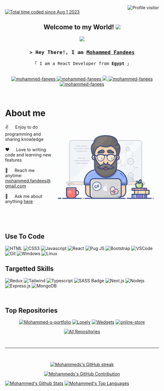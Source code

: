 <a href="https://komarev.com/ghpvc/?username=mohammed-fanees">
  <img align="right" src="https://komarev.com/ghpvc/?username=mohammed-fanees&label=Visitors&color=0e75b6&style=flat"
    alt="Profile visitor" />
</a>

<a href="https://wakatime.com/@9b724250-5120-4677-a2e0-78b5979e78d1"><img
    src="https://wakatime.com/badge/user/9b724250-5120-4677-a2e0-78b5979e78d1.svg"
    alt="Total time coded since Aug 1 2023" />
</a>

<h2 align="center">
  Welcome to my World!
  <img src="https://media.giphy.com/media/hvRJCLFzcasrR4ia7z/giphy.gif" width="28">
</h2>

<p align="center">
  <a href="https://github.com/mohammed-fandees"><img
      src="https://readme-typing-svg.herokuapp.com/?lines=Self%20Taught%20Programmer;React%20Developer;2%2B%20years%20of%20coding%20experience;Always%20learning%20new%20things&center=true&width=380&height=45"></a>
</p>




<!-- Intro  -->
<h3 align="center">
  <samp>&gt; Hey There!, I am
    <b><a target="_blank" href="https://mohamed-fandees.firebaseapp.com">Mohammed Fandees</a></b>
  </samp>
</h3>


<p align="center">
  <samp>
    「 I am a React Developer from <b>Egypt</b> 」
    <br>
    <br>
  </samp>
</p>

<p align="center">
  <a href="https://mohamed-fandees.firebaseapp.com" target="_blank">
    <img src="https://img.shields.io/badge/Website-DC143C?style=for-the-badge&logo=medium&logoColor=white"
      alt="mohammed-fanees" />
  </a>
  <a href="https://linkedin.com/in/mohammed-fandees" target="_blank">
    <img src="https://img.shields.io/badge/LinkedIn-0077B5?style=for-the-badge&logo=linkedin&logoColor=white"
      alt="mohammed-fanees" />
  </a>
  <a href="https://twitter.com/Mohamed_Fandees" target="_blank">
    <img src="https://img.shields.io/badge/Twitter-1DA1F2?style=for-the-badge&logo=twitter&logoColor=white" />
  </a>
  <a href="https://instagram.com/mohammed_fandees" target="_blank">
    <img src="https://img.shields.io/badge/Instagram-fe4164?style=for-the-badge&logo=instagram&logoColor=white"
      alt="mohammed-fanees" />
  </a>
  <a href="https://facebook.com/mohammed-fandees.cxo" target="_blank">
    <img src="https://img.shields.io/badge/Facebook-20BEFF?&style=for-the-badge&logo=facebook&logoColor=white"
      alt="mohammed-fanees" />
  </a>
</p>
<br />

<!-- About Section -->
# About me

<p>
  <img align="right" width="350" src="/assets/programmer.gif" alt="Coding gif" />

  ✌️ &emsp; Enjoy to do programming and sharing knowledge <br /><br />
  ❤️ &emsp; Love to writing code and learning new features<br /><br />
  📧 &emsp; Reach me anytime: mohammed.fandees@gmail.com<br /><br />
  💬 &emsp; Ask me about anything [here](https://github.com/mohammed-fandees/mohammed-fandees/issues)

</p>

<br />
<br />
<br />

## Use To Code

![HTML](https://img.shields.io/badge/HTML5-E34F26?style=for-the-badge&logo=html5&logoColor=white)
![CSS3](https://img.shields.io/badge/CSS3-1572B6?style=for-the-badge&logo=css3&logoColor=white)
![Javascript](https://img.shields.io/badge/Javascript-F0DB4F?style=for-the-badge&labelColor=F0DB4F&logo=javascript&logoColor=black)
![React](https://img.shields.io/badge/-React-61DBFB?style=for-the-badge&labelColor=61DBFB&logo=react&logoColor=black)
![Pug JS](https://img.shields.io/badge/Pug-js-ffffff?style=for-the-badge&logo=pugjs&logoColor=black)
![Bootstrap](https://img.shields.io/badge/Bootstrap-563D7C?style=for-the-badge&logo=bootstrap&logoColor=white)
![VSCode](https://img.shields.io/badge/Visual_Studio-0078d7?style=for-the-badge&logo=visual%20studio&logoColor=white)
![Git](https://img.shields.io/badge/Git-F05032?style=for-the-badge&logo=git&logoColor=white)
![Windows](https://img.shields.io/badge/windows-007acc?style=for-the-badge&logo=windows&logoColor=white)
![Linux](https://img.shields.io/badge/Linux-F05032?style=for-the-badge&logo=linux&logoColor=white)

## Targetted Skills

![Redux](https://img.shields.io/badge/Redux-593D88?style=for-the-badge&logo=redux&logoColor=white)
![Tailwind](https://img.shields.io/badge/Tailwind_CSS-092749?style=for-the-badge&logo=tailwindcss&logoColor=fff&labelColor=092749)
![Typescript](https://img.shields.io/badge/Typescript-007acc?style=for-the-badge&labelColor=007acc&logo=typescript&logoColor=black)
![SASS Badge](https://img.shields.io/badge/Sass-CC6699?style=for-the-badge&logo=sass&logoColor=white)
![Next.js](https://img.shields.io/badge/next.js-000000?style=for-the-badge&logo=nextdotjs&logoColor=white)
![Nodejs](https://img.shields.io/badge/Nodejs-3C873A?style=for-the-badge&labelColor=3C873A&logo=node.js&logoColor=black)
![Express.js](https://img.shields.io/badge/Express.js-000000?style=for-the-badge&logo=express&logoColor=white)
![MongoDB](https://img.shields.io/badge/MongoDB-4EA94B?style=for-the-badge&logo=mongodb&logoColor=white)

<br />

## Top Repositories

<div align="center">

  [![Mohammed-s-portfolio](https://github-readme-stats.vercel.app/api/pin/?username=mohammed-fandees&repo=Mohammed-s-portfolio&border_color=7F3FBF&bg_color=0D1117&title_color=C9D1D9&text_color=8B949E&icon_color=7F3FBF)](https://github.com/mohammed-fandees/Mohammed-s-portfolio)
  [![Lonely](https://github-readme-stats.vercel.app/api/pin/?username=mohammed-fandees&repo=lonely&border_color=7F3FBF&bg_color=0D1117&title_color=C9D1D9&text_color=8B949E&icon_color=7F3FBF)](https://github.com/mohammed-fandees/Lonely)
  [![Wedgets](https://github-readme-stats.vercel.app/api/pin/?username=mohammed-fandees&repo=wedgets&border_color=7F3FBF&bg_color=0D1117&title_color=C9D1D9&text_color=8B949E&icon_color=7F3FBF)](https://github.com/mohammed-fandees/Wedgets)
  [![online-store](https://github-readme-stats.vercel.app/api/pin/?username=mohammed-fandees&repo=online-store&border_color=7F3FBF&bg_color=0D1117&title_color=C9D1D9&text_color=8B949E&icon_color=7F3FBF)](https://github.com/mohammed-fandees/online-store)
  
  <p align="center">
    <a href="https://github.com/mohammed-fandees?tab=repositories" target="_blank"><img alt="All Repositories"
        title="All Repositories"
        src="https://img.shields.io/badge/-All%20Repos-7F3FBF?style=for-the-badge&logo=koding&logoColor=white" /></a>
  </p>
  
</div>

<br />
<hr />
<br />

<p align="center">
  <a href="https://github.com/mohammed-fandees">
    <img
      src="https://github-readme-streak-stats.herokuapp.com/?user=mohammed-fandees&theme=radical&border=7F3FBF&background=0D1117"
      alt="Mohammeds's GitHub streak" />
  </a>
</p>

<p align="center">
  <a href="https://github.com/mohammed-fandees">
    <img src="https://github-profile-summary-cards.vercel.app/api/cards/profile-details?username=mohammed-fandees&theme=radical"
      alt="Mohammeds's GitHub Contribution" />
  </a>
</p>

<a>
  <a href="https://github.com/mohammed-fandees"><img alt="Mohammed's Github Stats"
      src="https://denvercoder1-github-readme-stats.vercel.app/api?username=mohammed-fandees&show_icons=true&count_private=true&theme=react&border_color=7F3FBF&bg_color=0D1117&title_color=F85D7F&icon_color=F8D866"
      height="192px" width="49.5%" /></a>
  <a href="https://github.com/mohammed-fandees"><img alt="Mohammed's Top Languages"
      src="https://denvercoder1-github-readme-stats.vercel.app/api/top-langs/?username=mohammed-fandees&langs_count=8&layout=compact&theme=react&border_color=7F3FBF&bg_color=0D1117&title_color=F85D7F&icon_color=F8D866"
      height="192px" width="49.5%" /></a>
  <br />
</a>
